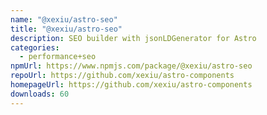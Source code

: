 ```yaml
---
name: "@xexiu/astro-seo"
title: "@xexiu/astro-seo"
description: SEO builder with jsonLDGenerator for Astro
categories:
  - performance+seo
npmUrl: https://www.npmjs.com/package/@xexiu/astro-seo
repoUrl: https://github.com/xexiu/astro-components
homepageUrl: https://github.com/xexiu/astro-components
downloads: 60
---
```

